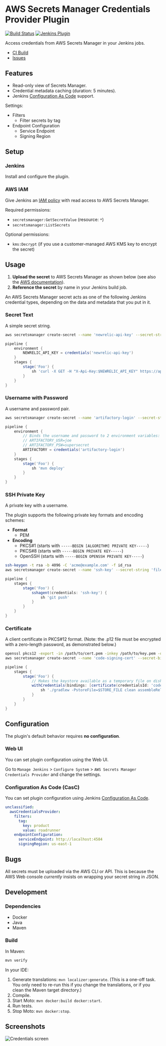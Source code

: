 # AWS Secrets Manager Credentials Provider Plugin

[![Build Status](https://ci.jenkins.io/buildStatus/icon?job=Plugins/aws-secrets-manager-credentials-provider-plugin/master)](https://ci.jenkins.io/blue/organizations/jenkins/Plugins%2Faws-secrets-manager-credentials-provider-plugin/activity/)
[![Jenkins Plugin](https://img.shields.io/jenkins/plugin/v/aws-secrets-manager-credentials-provider.svg)](https://plugins.jenkins.io/aws-secrets-manager-credentials-provider)

Access credentials from AWS Secrets Manager in your Jenkins jobs.

- [CI Build](https://ci.jenkins.io/blue/organizations/jenkins/Plugins%2Faws-secrets-manager-credentials-provider-plugin/)
- [Issues](https://issues.jenkins-ci.org/issues/?jql=component+%3D+aws-secrets-manager-credentials-provider-plugin)

## Features

- Read-only view of Secrets Manager.
- Credential metadata caching (duration: 5 minutes).
- Jenkins [Configuration As Code](https://github.com/jenkinsci/configuration-as-code-plugin) support.

Settings:

- Filters
  - Filter secrets by tag
- Endpoint Configuration
  - Service Endpoint
  - Signing Region

## Setup 

### Jenkins

Install and configure the plugin.

### AWS IAM

Give Jenkins an [IAM policy](https://docs.aws.amazon.com/secretsmanager/latest/userguide/auth-and-access_identity-based-policies.html) with read access to AWS Secrets Manager.

Required permissions:

- `secretsmanager:GetSecretValue` (resource: `*`)
- `secretsmanager:ListSecrets`

Optional permissions:

- `kms:Decrypt` (if you use a customer-managed AWS KMS key to encrypt the secret)

## Usage

1. **Upload the secret** to AWS Secrets Manager as shown below (see also the [AWS documentation](https://docs.aws.amazon.com/cli/latest/reference/secretsmanager/create-secret.html)).
2. **Reference the secret** by name in your Jenkins build job.

An AWS Secrets Manager secret acts as one of the following Jenkins credential types, depending on the data and metadata that you put in it. 

### Secret Text

A simple secret string.

```bash
aws secretsmanager create-secret --name 'newrelic-api-key' --secret-string 'abc123' --description 'Acme Corp Newrelic API key'
```

```groovy
pipeline {
    environment {
        NEWRELIC_API_KEY = credentials('newrelic-api-key')
    }
    stages {
        stage('Foo') {
            sh 'curl -X GET -H "X-Api-Key:$NEWRELIC_API_KEY" https://api.newrelic.com/v2/applications/example/deployments.json'
        }
    }
}
```

### Username with Password

A username and password pair.

```bash
aws secretsmanager create-secret --name 'artifactory-login' --secret-string 'supersecret' --tags 'Key=jenkins:credentials:username,Value=joe' --description 'Acme Corp Artifactory login'
```

```groovy
pipeline {
    environment {
        // Binds the username and password to 2 environment variables:
        // ARTIFACTORY_USR=joe
        // ARTIFACTORY_PSW=supersecret
        ARTIFACTORY = credentials('artifactory-login')
    }
    stages {
        stage('Foo') {
            sh 'mvn deploy'
        }
    }
}
```

### SSH Private Key

A private key with a username.

The plugin supports the following private key formats and encoding schemes:

- **Format** 
  - PEM
- **Encoding**
  - PKCS#1 (starts with `-----BEGIN [ALGORITHM] PRIVATE KEY-----`)
  - PKCS#8 (starts with `-----BEGIN PRIVATE KEY-----`)
  - OpenSSH (starts with `-----BEGIN OPENSSH PRIVATE KEY-----`)

```bash
ssh-keygen -t rsa -b 4096 -C 'acme@example.com' -f id_rsa
aws secretsmanager create-secret --name 'ssh-key' --secret-string 'file://id_rsa' --tags 'Key=jenkins:credentials:username,Value=joe' --description 'Acme Corp SSH key'
```

```groovy
pipeline {
    stages {
        stage('Foo') {
            sshagent(credentials: 'ssh-key') {
                sh 'git push'
            }
        }
    }
}
```

### Certificate

A client certificate in PKCS#12 format. (Note: the .p12 file must be encrypted with a zero-length password, as demonstrated below.)

```bash
openssl pkcs12 -export -in /path/to/cert.pem -inkey /path/to/key.pem -out certificate.p12 -passout pass:
aws secretsmanager create-secret --name 'code-signing-cert' --secret-binary 'fileb://certificate.p12' --description 'Acme Corp code signing certificate'
```

```groovy
pipeline {
    stages {
        stage('Foo') {
            // Makes the keystore available as a temporary file on disk in Jenkins
            withCredentials(bindings: [certificate(credentialsId: 'code-signing-cert', keystoreVariable: 'STORE_FILE')]) {
                sh './gradlew -PstoreFile=$STORE_FILE clean assembleRelease'
            }
        }
    }
}
```

## Configuration

The plugin's default behavior requires **no configuration**.

### Web UI

You can set plugin configuration using the Web UI.

Go to `Manage Jenkins` > `Configure System` > `AWS Secrets Manager Credentials Provider` and change the settings.

### Configuration As Code (CasC)

You can set plugin configuration using Jenkins [Configuration As Code](https://github.com/jenkinsci/configuration-as-code-plugin).

```yaml
unclassified:
  awsCredentialsProvider:
    filters:
      tag:
        key: product
        value: roadrunner
    endpointConfiguration:
      serviceEndpoint: http://localhost:4584
      signingRegion: us-east-1
```

## Bugs

All secrets must be uploaded via the AWS CLI or API. This is because the AWS Web console *currently* insists on wrapping your secret string in JSON.

## Development

### Dependencies

- Docker
- Java
- Maven

### Build 

In Maven:

```bash
mvn verify
```

In your IDE:

1. Generate translations: `mvn localizer:generate`. (This is a one-off task. You only need to re-run this if you change the translations, or if you clean the Maven target directory.)
2. Compile.
3. Start Moto: `mvn docker:build docker:start`.
4. Run tests.
5. Stop Moto: `mvn docker:stop`.

## Screenshots

![Credentials screen](img/plugin.png)
